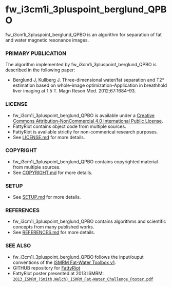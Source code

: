 fw_i3cm1i_3pluspoint_berglund_QPBO
==================================

fw_i3cm1i_3pluspoint_berglund_QPBO is an algorithm for separation of fat and water magnetic resonance images.

### PRIMARY PUBLICATION
The algorithm implemented by fw_i3cm1i_3pluspoint_berglund_QPBO is described in the following paper:

* Berglund J, Kullberg J. Three-dimensional water/fat separation and T2* estimation based on whole-image optimization-Application in breathhold liver imaging at 1.5 T. Magn Reson Med. 2012;67:1684–93.

### LICENSE
* fw_i3cm1i_3pluspoint_berglund_QPBO is available under a [Creative Commons Attribution-NonCommercial 4.0 International Public License](https://creativecommons.org/licenses/by-nc-nd/4.0/legalcode). 
* FattyRiot contains object code from multiple sources.
* FattyRiot is available strictly for non-commerical research purposes.
* See [LICENSE.md](./LICENSE.md) for more details.

### COPYRIGHT
* fw_i3cm1i_3pluspoint_berglund_QPBO contains copyrighted material from multiple sources. 
* See [COPYRIGHT.md](./COPYRIGHT.md) for more details.

### SETUP
* See [SETUP.md](./SETUP.md) for more details.

### REFERENCES
* fw_i3cm1i_3pluspoint_berglund_QPBO contains algorithms and scientific concepts from many published works. 
* See [REFERENCES.md](./REFERENCES.md) for more details.

### SEE ALSO
* fw_i3cm1i_3pluspoint_berglund_QPBO follows the input/ouput conventions of the [ISMRM Fat-Water Toolbox v1](http://ismrm.org/workshops/FatWater12/data.htm). 
* GITHUB repository for [FattyRiot](https://github.com/welcheb/FattyRiot)
* FattyRiot poster presented at 2013 ISMRM: [`2013_ISMRM_(Smith,Welch)_ISMRM_Fat-Water_Challenge_Poster.pdf`](https://github.com/welcheb/FattyRiot/2013_ISMRM_\(Smith,Welch\)_ISMRM_Fat-Water_Challenge_Poster.pdf)